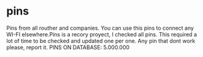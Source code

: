 # pins
Pins from all routher and companies. You can use this pins to connect any WI-FI elsewhere.Pins is a recory proyect, I checked all pins. This required a lot of time to be checked and updated one per one. Any pin that dont work please, report it. PINS ON DATABASE: 5.000.000
